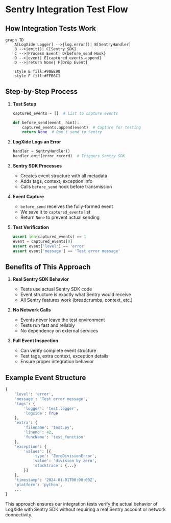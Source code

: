 # Sentry Integration Test Flow

## How Integration Tests Work

```mermaid
graph TD
    A[LogXide Logger] -->|log.error()| B[SentryHandler]
    B -->|emit()| C[Sentry SDK]
    C -->|Process Event| D{before_send Hook}
    D -->|event| E[captured_events.append]
    D -->|return None| F[Drop Event]

    style E fill:#90EE90
    style F fill:#FFB6C1
```

## Step-by-Step Process

1. **Test Setup**
   ```python
   captured_events = []  # List to capture events

   def before_send(event, hint):
       captured_events.append(event)  # Capture for testing
       return None  # Don't send to Sentry
   ```

2. **LogXide Logs an Error**
   ```python
   handler = SentryHandler()
   handler.emit(error_record)  # Triggers Sentry SDK
   ```

3. **Sentry SDK Processes**
   - Creates event structure with all metadata
   - Adds tags, context, exception info
   - Calls `before_send` hook before transmission

4. **Event Capture**
   - `before_send` receives the fully-formed event
   - We save it to `captured_events` list
   - Return `None` to prevent actual sending

5. **Test Verification**
   ```python
   assert len(captured_events) == 1
   event = captured_events[0]
   assert event['level'] == 'error'
   assert event['message'] == 'Test error message'
   ```

## Benefits of This Approach

1. **Real Sentry SDK Behavior**
   - Tests use actual Sentry SDK code
   - Event structure is exactly what Sentry would receive
   - All Sentry features work (breadcrumbs, context, etc.)

2. **No Network Calls**
   - Events never leave the test environment
   - Tests run fast and reliably
   - No dependency on external services

3. **Full Event Inspection**
   - Can verify complete event structure
   - Test tags, extra context, exception details
   - Ensure proper integration behavior

## Example Event Structure

```python
{
    'level': 'error',
    'message': 'Test error message',
    'tags': {
        'logger': 'test.logger',
        'logxide': True
    },
    'extra': {
        'filename': 'test.py',
        'lineno': 42,
        'funcName': 'test_function'
    },
    'exception': {
        'values': [{
            'type': 'ZeroDivisionError',
            'value': 'division by zero',
            'stacktrace': {...}
        }]
    },
    'timestamp': '2024-01-01T00:00:00Z',
    'platform': 'python',
    ...
}
```

This approach ensures our integration tests verify the actual behavior of LogXide with Sentry SDK without requiring a real Sentry account or network connectivity.
